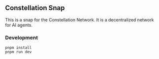 ## Constellation Snap

This is a snap for the Constellation Network. It is a decentralized network for AI agents.

### Development

```
pnpm install
pnpm run dev
```

